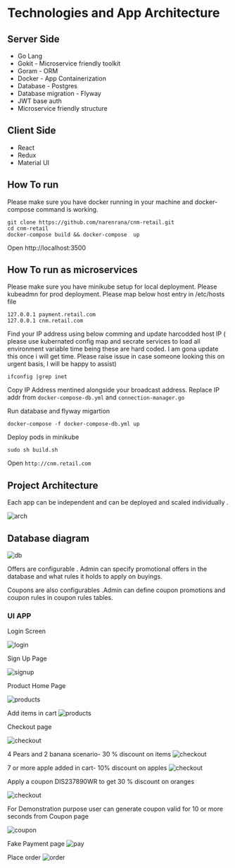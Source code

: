 # Technologies and App Architecture

## Server Side

- Go Lang
- Gokit - Microservice friendly toolkit
- Goram - ORM
- Docker - App Containerization
- Database - Postgres
- Database migration - Flyway
- JWT base auth
- Microservice friendly structure

## Client Side

- React
- Redux
- Material UI

## How To run

Please make sure you have docker running in your machine and docker-compose command is working.

```
git clone https://github.com/narenrana/cnm-retail.git
cd cnm-retail
docker-compose build && docker-compose  up
```
Open http://localhost:3500

## How To run as microservices

Please make sure you have minikube setup for local deployment. Please kubeadmn for prod deployment.
Please map below host entry in /etc/hosts file
```
127.0.0.1 payment.retail.com
127.0.0.1 cnm.retail.com
```
Find your IP address using below comming and update harcodded host IP ( please use kubernated config map and secrate services to load all environment variable 
time being these are hard coded. I am gona update this once i will get time. Please raise issue in case someone looking this on urgent basis, I will be happy to assist)

```
ifconfig |grep inet
```
Copy IP Address mentined alongside your broadcast address.
Replace IP addr from  ```docker-compose-db.yml``` and ```connection-manager.go```

Run database and flyway migartion 
```
docker-compose -f docker-compose-db.yml up
```
Deploy pods in minikube 
```
sudo sh build.sh
```
Open `http://cnm.retail.com`

## Project Architecture

Each app can be independent and can be deployed and scaled individually .

![arch](./docs/arch.png)

## Database diagram

![db](./docs/db2.jpeg)

Offers are configurable . Admin can specify promotional offers in the database and what rules it holds to apply on buyings.

Coupons are also configurables .Admin can define coupon promotions and coupon rules in coupon rules tables.

### UI APP

Login Screen

![login](./docs/login.png)

Sign Up Page

![signup](./docs/signup.png)

Product Home Page

![products](./docs/products2.png)

Add items in cart
![products](./docs/products-cart2.png)

Checkout page

![checkout](./docs/checkout2-0.png)

4 Pears and 2 banana scenario- 30 % discount on items
![checkout](./docs/checkout2-1.png)

7 or more apple added in cart- 10% discount on apples
![checkout](./docs/checkout2-2.png)

Apply a coupon DIS237890WR to get 30 % discount on oranges

![checkout](./docs/checkout2-3.png)

For Demonstration purpose user can generate coupon valid for 10 or more seconds from
Coupon page

![coupon](./docs/tokens.png)

Fake Payment page
![pay](./docs/fake-pay.png)

Place order
![order](./docs/orders2.png)
